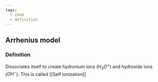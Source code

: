 ```yaml
---
tags:
  - chem
  - definition
---
```


## Arrhenius model
### Definition
Dissociates itself to create hydronium ions ($H_3O^+$) and hydroxide ions ($OH^-$). This is called [[Self ionization]]

